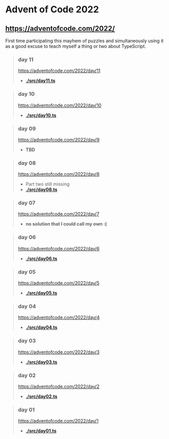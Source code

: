 # Advent of Code 2022
## https://adventofcode.com/2022/

First time participating this mayhem of puzzles and simultaneously using it as a good excuse to teach myself a thing or two about TypeScript.

> ### day 11
> https://adventofcode.com/2022/day/11  
> - **[./src/day11.ts](<./src/day11.ts> "day 11 solution")**  

> ### day 10
> https://adventofcode.com/2022/day/10  
> - **[./src/day10.ts](<./src/day10.ts> "day 10 solution")**  

> ### day 09
> https://adventofcode.com/2022/day/9  
> - **TBD**  

> ### day 08
> https://adventofcode.com/2022/day/8  
> - Part two still missing
> - **[./src/day08.ts](<./src/day08.ts> "day 08 solution")** 

> ### day 07
> https://adventofcode.com/2022/day/7  
> - **no solution that I could call my own :(**  

> ### day 06
> https://adventofcode.com/2022/day/6  
> - **[./src/day06.ts](<./src/day06.ts> "day 06 solution")**  

> ### day 05
> https://adventofcode.com/2022/day/5  
> - **[./src/day05.ts](<./src/day05.ts> "day 05 solution")**  

> ### day 04
> https://adventofcode.com/2022/day/4  
> - **[./src/day04.ts](<./src/day04.ts> "day 04 solution")**  

> ### day 03
> https://adventofcode.com/2022/day/3  
> - **[./src/day03.ts](<./src/day03.ts> "day 03 solution")**  

> ### day 02
> https://adventofcode.com/2022/day/2  
> - **[./src/day02.ts](<./src/day02.ts> "day 02 solution")**  

> ### day 01
> https://adventofcode.com/2022/day/1  
> - **[./src/day01.ts](<./src/day01.ts> "day 01 solution")**  
